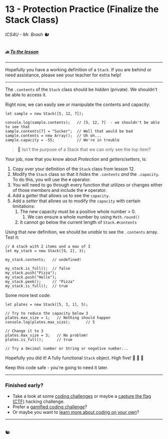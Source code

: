 # 13 - Protection Practice (Finalize the Stack Class)

###### ICS4U - Mr. Brash 🐿️

##### 🔙 [To the lesson](README.md)

---

Hopefully you have a working definition of a `Stack`. If you are behind or need assistance, please see your teacher for extra help!

---

The `.contents` of the `Stack` class should be _hidden_ (private). We shouldn't be able to access it.

Right now, we can easily see or manipulate the contents and capacity:

```JS
let sample = new Stack([5, 12, 7]);

console.log(sample.contents);   // [5, 12, 7]  - we shouldn't be able to see that
sample.contents[7] = "Sucker";  // Well that would be bad
sample.contents = new Array();  // Uh oh...
sample.capacity = -55;          // We're in trouble
```

> 🤔 Isn't the purpose of a Stack that we can only see the top item? 

Your job, now that you know about _Protection_ and _getters_/_setters_, is:

1. Copy over your definition of the `Stack` class from lesson 12.
2. Modify the `Stack` class so that it _hides_ the `.contents` _and_ the `.capacity`. To do this, you will use the `#` operator.
3. You will need to go through every function that utilizes or changes either of those members and include the `#` operator.
4. Add a _getter_ that allows us to see the `capacity`.
5. Add a _setter_ that allows us to modify the `capacity` with certain limitations:
    1. The new capacity must be a positive whole number > 0.
        1. We can ensure a whole number by using `Math.round()`
    2. It cannot go below the current length of `Stack.#contents`

Using that _new_ definition, we should be _unable_ to see the `.contents` array. Test it:

```JS
// A stack with 2 items and a max of 3
let my_stack = new Stack([9, 2], 3);  

my_stack.contents;   // undefined!

my_stack.is_full();  // false
my_stack.push("Pizza");
my_stack.push("Hello");
my_stack.peek();     // "Pizza"
my_stack.is_full();  // true
```

Some more test code:
```JS
let plates = new Stack([5, 3, 1], 5);

// Try to reduce the capacity below 3
plates.max_size = 1;   // Nothing should happen
console.log(plates.max_size);       // 5

// Change it to 3
plates.max_size = 3;   // No problem!
plates.is_full();      // true

// Try a decimal number or String or negative number...
```

Hopefully you did it! A fully functional `Stack` object. High five!   👋 🙌 👋
  
Keep this code safe - you're going to need it later.

---

### Finished early?

  - Take a look at some [coding challenges](https://edabit.com/challenges) or maybe a [capture the flag (CTF)](https://cryptohack.org/) hacking challenge.
  - Prefer a [gamified coding challenge](https://www.codingame.com/start/)?
  - Or maybe you want to [learn more about coding on your own](https://exercism.org/)?

---

<br>
🐿️
